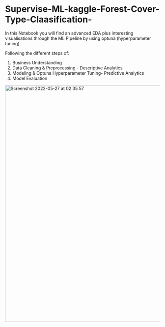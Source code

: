 # Supervise-ML-kaggle-Forest-Cover-Type-Claasification-
In this Notebook you will find an  advanced EDA plus interesting visualisations through the ML Pipeline by using optuna (hyperparameter tuning). 

Following the different steps of: 

1) Business Understanding 
2) Data Cleaning & Preprocessing - Descriptive Analytics 
3) Modeling & Optuna Hyperparameter Tuning- Predictive Analytics 
5) Model Evaluation 

<img width="770" alt="Screenshot 2022-05-27 at 02 35 57" src="https://user-images.githubusercontent.com/104846216/170605656-4a33ad0a-3e2a-4c72-acfb-3e7050d45619.png">
